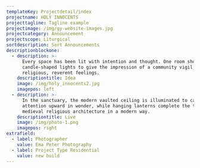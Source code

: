 ```yaml
---
templateKey: Projectdetail/index
projectname: HOLY INNOCENTS
projecttagline: Tagline example
projectimage: /img/gy-website-images.jpg
projectcategory: Announcement
projectscope: Liturgical
sortdescription: Sort Announcements
descriptionblockone:
  - description: >-
      Every space has been lit with intention and thought. One room showcases
      candle-shaped lights to give the impression of a community vigil, invoking
      religious, reverent feelings.
    descriptiontitle: Idea
    image: /img/holy_innocents2.jpg
    imagepos: left
  - description: >-
      In the sanctuary, the modern vaulted ceiling is illuminated to call
      attention upward in wonder, while hanging lanterns complete the theme of
      medieval religious architecture in a modern way.
    descriptiontitle: Live
    image: /img/photo-1.png
    imagepos: right
extrafield:
  - label: Photographer
    value: Ema Peter Photography
  - label: Project Type Residential
    value: new build
---
```


